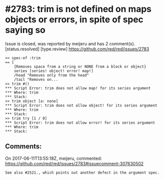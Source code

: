 
#2783: trim is not defined on maps objects or errors, in spite of spec saying so
================================================================================
Issue is closed, was reported by meijeru and has 2 comment(s).
[status.resolved] [type.review]
<https://github.com/red/red/issues/2783>

```
>> spec-of :trim
== [
    {Removes space from a string or NONE from a block or object} 
    series [series! object! error! map!] 
    /head "Removes only from the head" 
    /tail "Removes on...
>> trim #()
*** Script Error: trim does not allow map! for its series argument
*** Where: trim
*** Stack: 
>> trim object [a: none]
*** Script Error: trim does not allow object! for its series argument
*** Where: trim
*** Stack: 
>> trim try [1 / 0]
*** Script Error: trim does not allow error! for its series argument
*** Where: trim
*** Stack: 
```



Comments:
--------------------------------------------------------------------------------

On 2017-06-11T13:55:18Z, meijeru, commented:
<https://github.com/red/red/issues/2783#issuecomment-307630502>

    See also #2521., which points out another defect in the argument spec.

